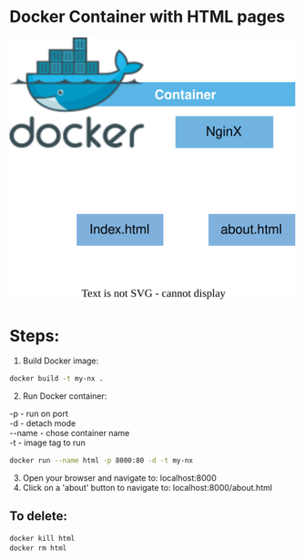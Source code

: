 <p align="center">
<h1>Docker Container with HTML pages</h1>
<img src="https://github.com/Joska99/joska/blob/main/docker/html/diagram.drawio.svg">
</p>

<h1>Steps:</h1>

1. Build Docker image:
```bash
docker build -t my-nx .
```
2. Run Docker container:

-p - run on port<br />
-d - detach mode<br />
--name - chose container name<br />
-t - image tag to run<br />

```Bash
docker run --name html -p 8000:80 -d -t my-nx 
```
3. Open your browser and navigate to: localhost:8000
4. Click on a 'about' button to navigate to: localhost:8000/about.html



<h2>To delete:</h2>

```Bash
docker kill html
docker rm html
```